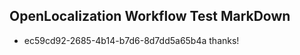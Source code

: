 ## OpenLocalization Workflow Test MarkDown
* ec59cd92-2685-4b14-b7d6-8d7dd5a65b4a thanks!

<!--HONumber=Sep16_HO1-->


